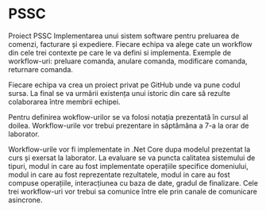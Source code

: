 # PSSC
Proiect PSSC
Implementarea unui sistem software pentru preluarea de comenzi, facturare și expediere. Fiecare echipa va alege cate un workflow din cele trei contexte pe care le va defini si implementa. Exemple de workflow-uri: preluare comanda, anulare comanda, modificare comanda, returnare comanda.

Fiecare echipa va crea un proiect privat pe GitHub unde va pune codul sursa. La final se va urmării existența unui istoric din care să rezulte colaborarea între membrii echipei.

Pentru definirea wokflow-urilor se va folosi notația prezentată în cursul al doilea. Workflow-urile vor trebui prezentare in săptămâna a 7-a la orar de laborator.

Workflow-urile vor fi implementate in .Net Core dupa modelul prezentat la curs și exersat la laborator. La evaluare se va puncta calitatea sistemului de tipuri, modul in care au fost implementate operațiile specifice domeniului, modul in care au fost reprezentate rezultatele, modul in care au fost compuse operațiile, interacțiunea cu baza de date, gradul de finalizare. Cele trei workflow-uri vor trebui sa comunice între ele prin canale de comunicare asincrone.
